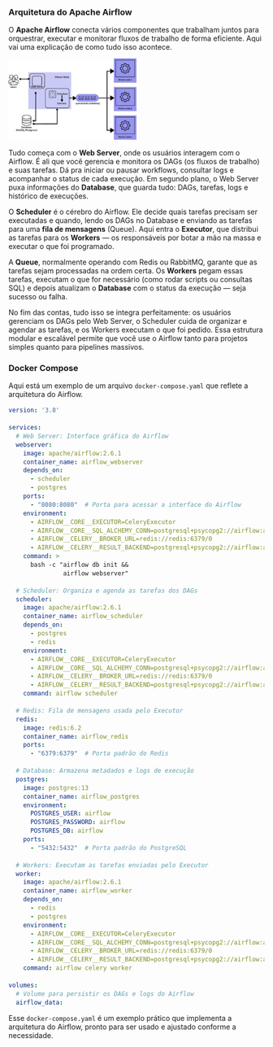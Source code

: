 ### Arquitetura do Apache Airflow

O **Apache Airflow** conecta vários componentes que trabalham juntos para orquestrar, executar e monitorar fluxos de trabalho de forma eficiente. Aqui vai uma explicação de como tudo isso acontece.

<img src="airflow.JPG" alt="Arquitetura Airflow" width="50%">

Tudo começa com o **Web Server**, onde os usuários interagem com o Airflow. É ali que você gerencia e monitora os DAGs (os fluxos de trabalho) e suas tarefas. Dá pra iniciar ou pausar workflows, consultar logs e acompanhar o status de cada execução. Em segundo plano, o Web Server puxa informações do **Database**, que guarda tudo: DAGs, tarefas, logs e histórico de execuções.

O **Scheduler** é o cérebro do Airflow. Ele decide quais tarefas precisam ser executadas e quando, lendo os DAGs no Database e enviando as tarefas para uma **fila de mensagens** (Queue). Aqui entra o **Executor**, que distribui as tarefas para os **Workers** — os responsáveis por botar a mão na massa e executar o que foi programado.

A **Queue**, normalmente operando com Redis ou RabbitMQ, garante que as tarefas sejam processadas na ordem certa. Os **Workers** pegam essas tarefas, executam o que for necessário (como rodar scripts ou consultas SQL) e depois atualizam o **Database** com o status da execução — seja sucesso ou falha.

No fim das contas, tudo isso se integra perfeitamente: os usuários gerenciam os DAGs pelo Web Server, o Scheduler cuida de organizar e agendar as tarefas, e os Workers executam o que foi pedido. Essa estrutura modular e escalável permite que você use o Airflow tanto para projetos simples quanto para pipelines massivos.

### Docker Compose 

Aqui está um exemplo de um arquivo `docker-compose.yaml` que reflete a arquitetura do Airflow.

```yaml
version: '3.8'

services:
  # Web Server: Interface gráfica do Airflow
  webserver:
    image: apache/airflow:2.6.1
    container_name: airflow_webserver
    depends_on:
      - scheduler
      - postgres
    ports:
      - "8080:8080"  # Porta para acessar a interface do Airflow
    environment:
      - AIRFLOW__CORE__EXECUTOR=CeleryExecutor
      - AIRFLOW__CORE__SQL_ALCHEMY_CONN=postgresql+psycopg2://airflow:airflow@postgres:5432/airflow
      - AIRFLOW__CELERY__BROKER_URL=redis://redis:6379/0
      - AIRFLOW__CELERY__RESULT_BACKEND=postgresql+psycopg2://airflow:airflow@postgres:5432/airflow
    command: >
      bash -c "airflow db init &&
               airflow webserver"

  # Scheduler: Organiza e agenda as tarefas dos DAGs
  scheduler:
    image: apache/airflow:2.6.1
    container_name: airflow_scheduler
    depends_on:
      - postgres
      - redis
    environment:
      - AIRFLOW__CORE__EXECUTOR=CeleryExecutor
      - AIRFLOW__CORE__SQL_ALCHEMY_CONN=postgresql+psycopg2://airflow:airflow@postgres:5432/airflow
      - AIRFLOW__CELERY__BROKER_URL=redis://redis:6379/0
      - AIRFLOW__CELERY__RESULT_BACKEND=postgresql+psycopg2://airflow:airflow@postgres:5432/airflow
    command: airflow scheduler

  # Redis: Fila de mensagens usada pelo Executor
  redis:
    image: redis:6.2
    container_name: airflow_redis
    ports:
      - "6379:6379"  # Porta padrão do Redis

  # Database: Armazena metadados e logs de execução
  postgres:
    image: postgres:13
    container_name: airflow_postgres
    environment:
      POSTGRES_USER: airflow
      POSTGRES_PASSWORD: airflow
      POSTGRES_DB: airflow
    ports:
      - "5432:5432"  # Porta padrão do PostgreSQL

  # Workers: Executam as tarefas enviadas pelo Executor
  worker:
    image: apache/airflow:2.6.1
    container_name: airflow_worker
    depends_on:
      - redis
      - postgres
    environment:
      - AIRFLOW__CORE__EXECUTOR=CeleryExecutor
      - AIRFLOW__CORE__SQL_ALCHEMY_CONN=postgresql+psycopg2://airflow:airflow@postgres:5432/airflow
      - AIRFLOW__CELERY__BROKER_URL=redis://redis:6379/0
      - AIRFLOW__CELERY__RESULT_BACKEND=postgresql+psycopg2://airflow:airflow@postgres:5432/airflow
    command: airflow celery worker

volumes:
  # Volume para persistir os DAGs e logs do Airflow
  airflow_data:
```

Esse `docker-compose.yaml` é um exemplo prático que implementa a arquitetura do Airflow, pronto para ser usado e ajustado conforme a necessidade.
